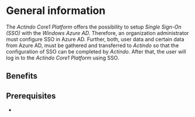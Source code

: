 # General information


The *Actindo Core1 Platform* offers the possibility to setup *Single Sign-On (SSO)* with the *Windows Azure AD*. Therefore, an organization administrator must configure SSO in Azure AD. Further, both, user data and certain data from Azure AD, must be gathered and transferred to *Actindo* so that the configuration of SSO can be completed by *Actindo*. After that, the user will log in to the *Actindo Core1 Platform* using SSO.

## Benefits


## Prerequisites

-

